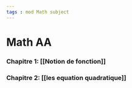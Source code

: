 ```yaml
---
tags : mod Math subject
---
```

# Math AA
### **Chapitre 1:** [[Notion de fonction]] 

### **Chapitre 2:** [[les equation quadratique]] 
